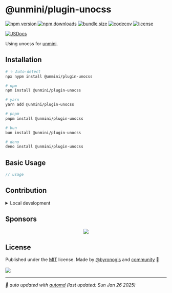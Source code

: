 # @unmini/plugin-unocss

<!-- automd:badges license codecov bundlephobia packagephobia -->

[![npm version](https://img.shields.io/npm/v/@unmini/plugin-unocss)](https://npmjs.com/package/@unmini/plugin-unocss)
[![npm downloads](https://img.shields.io/npm/dm/@unmini/plugin-unocss)](https://npm.chart.dev/@unmini/plugin-unocss)
[![bundle size](https://img.shields.io/bundlephobia/minzip/@unmini/plugin-unocss)](https://bundlephobia.com/package/@unmini/plugin-unocss)
[![codecov](https://img.shields.io/codecov/c/gh/byronogis/unmini)](https://codecov.io/gh/byronogis/unmini)
[![license](https://img.shields.io/github/license/byronogis/unmini)](https://github.com/byronogis/unmini/blob/main/LICENSE)

<!-- /automd -->

[![JSDocs][jsdocs-src]][jsdocs-href]

Using unocss for [unmini](https://github.com/byronogis/unmini).

## Installation

<!-- automd:pm-install -->

```sh
# ✨ Auto-detect
npx nypm install @unmini/plugin-unocss

# npm
npm install @unmini/plugin-unocss

# yarn
yarn add @unmini/plugin-unocss

# pnpm
pnpm install @unmini/plugin-unocss

# bun
bun install @unmini/plugin-unocss

# deno
deno install @unmini/plugin-unocss
```

<!-- /automd -->

## Basic Usage

```ts
// usage
```

<!-- automd:fetch url="gh:byronogis/.github/main/snippets/readme-contrib-node-pnpm.md" -->

## Contribution

<details>
  <summary>Local development</summary>

- Clone this repository
- Install the latest LTS version of [Node.js](https://nodejs.org/en/)
- Enable [Corepack](https://github.com/nodejs/corepack) using `corepack enable`
- Install dependencies using `pnpm install`
- Run tests using `pnpm dev` or `pnpm test`

</details>

<!-- /automd -->

## Sponsors

<p align="center">
  <a href="https://cdn.jsdelivr.net/gh/byronogis/static/sponsors.svg">
    <img src='https://cdn.jsdelivr.net/gh/byronogis/static/sponsors.svg'/>
  </a>
</p>

## License

<!-- automd:contributors author="byronogis" license="MIT" -->

Published under the [MIT](https://github.com/byronogis/unmini/blob/main/LICENSE) license.
Made by [@byronogis](https://github.com/byronogis) and [community](https://github.com/byronogis/unmini/graphs/contributors) 💛
<br><br>
<a href="https://github.com/byronogis/unmini/graphs/contributors">
<img src="https://contrib.rocks/image?repo=byronogis/unmini" />
</a>

<!-- /automd -->

<!-- automd:with-automd lastUpdate -->

---

_🤖 auto updated with [automd](https://automd.unjs.io) (last updated: Sun Jan 26 2025)_

<!-- /automd -->

<!-- Badges -->

[jsdocs-src]: https://img.shields.io/badge/jsdocs-reference-1fa669
[jsdocs-href]: https://www.jsdocs.io/package/pausable-timers
